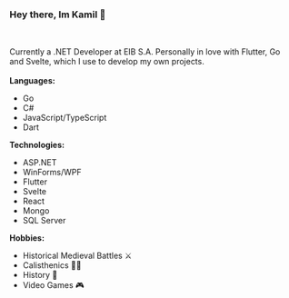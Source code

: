 ### <p>Hey there, Im Kamil 👋</p>
<br>
<p>
  Currently a .NET Developer at EIB S.A.
  Personally in love with Flutter, Go and Svelte, which I use to develop my own projects.
  <br>
  <br>
  <b>Languages:</b>
  <ul>
    <li>Go</li>
    <li>C#</li>
    <li>JavaScript/TypeScript</li>
    <li>Dart</li>
  </ul>
    <b>Technologies:</b>
  <ul>
    <li>ASP.NET</li>
    <li>WinForms/WPF</li>
    <li>Flutter</li>
    <li>Svelte</li>
    <li>React</li>
    <li>Mongo</li>
    <li>SQL Server</li>
  </ul>
  <b>Hobbies:</b>
  <ul>
    <li>Historical Medieval Battles ⚔️</li>
    <li>Calisthenics 🤸‍♂️</li>
    <li>History 📖</li>
    <li>Video Games 🎮</li>
  </ul>
</p>

